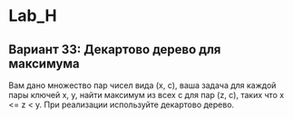 
# Lab_H


## Вариант 33: Декартово дерево для максимума
Вам дано множество пар чисел вида (x, c), ваша задача для каждой пары ключей x, y, найти максимум из
всех с для пар (z, c), таких что x <= z < y. При реализации используйте декартово дерево.
